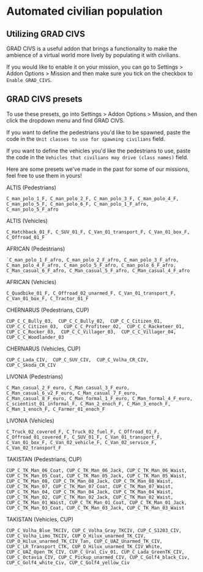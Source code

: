 # Automated civilian population

## Utilizing GRAD CIVS

GRAD CIVS is a useful addon that brings a functionality to make the ambience of a virtual world more lively by populating it with civilians.

If you would like to enable it on your mission, you can go to Settings > Addon Options > Mission and then make sure you tick on the checkbox to `Enable GRAD_CIVS`.

## GRAD CIVS presets

To use these presets, go into Settings > Addon Options > Mission, and then click the dropdown menu and find GRAD CIVS.

If you want to define the pedestrians you'd like to be spawned, paste the code in the `Unit classes to use for spawning civilians` field.

If you want to define the vehicles you'd like the pedestrians to use, paste the code in the `Vehicles that civilians may drive (class names)` field.

Here are some presets we've made in the past for some of our missions, feel free to use them in yours!

ALTIS (Pedestrians)

```sqf
C_man_polo_1_F, C_man_polo_2_F, C_man_polo_3_F, C_man_polo_4_F, C_man_polo_5_F, C_man_polo_6_F, C_man_polo_1_F_afro, C_man_polo_5_F_afro
```

ALTIS (Vehicles)

```sqf
C_Hatchback_01_F, C_SUV_01_F, C_Van_01_transport_F, C_Van_01_box_F, C_Offroad_01_F
```

AFRICAN (Pedestrians)

```sqf
`C_man_polo_1_F_afro, C_man_polo_2_F_afro, C_man_polo_3_F_afro, C_man_polo_4_F_afro, C_man_polo_5_F_afro, C_man_polo_6_F_afro, C_Man_casual_6_F_afro, C_Man_casual_5_F_afro, C_Man_casual_4_F_afro
```

AFRICAN (Vehicles)

```sqf
C_Quadbike_01_F, C_Offroad_02_unarmed_F, C_Van_01_transport_F, C_Van_01_box_F, C_Tractor_01_F
```

CHERNARUS (Pedestrians, CUP)

```sqf
CUP_C_C_Bully_03,  CUP_C_C_Bully_02,  CUP_C_C_Citizen_01,  CUP_C_C_Citizen_03,  CUP_C_C_Profiteer_02,  CUP_C_C_Racketeer_01,  CUP_C_C_Rocker_03,  CUP_C_C_Villager_03,  CUP_C_C_Villager_04,  CUP_C_C_Woodlander_03
```

CHERNARUS (Vehicles, CUP)

```sqf
CUP_C_Lada_CIV,  CUP_C_SUV_CIV,  CUP_C_Volha_CR_CIV,  CUP_C_Skoda_CR_CIV
```

LIVONIA (Pedestrians)

```sqf
C_Man_casual_2_F_euro, C_Man_casual_3_F_euro, C_Man_casual_6_v2_F_euro, C_Man_casual_7_F_euro, C_Man_casual_8_F_euro, C_Man_formal_1_F_euro, C_Man_formal_4_F_euro, C_scientist_01_informal_F, C_Man_2_enoch_F, C_Man_3_enoch_F, C_Man_1_enoch_F, C_Farmer_01_enoch_F
```

LIVONIA (Vehicles)

```sqf
C_Truck_02_covered_F, C_Truck_02_fuel_F, C_Offroad_01_F, C_Offroad_01_covered_F, C_SUV_01_F, C_Van_01_transport_F, C_Van_01_box_F, C_Van_02_vehicle_F, C_Van_02_service_F, C_Van_02_transport_F
```

TAKISTAN (Pedestrians, CUP)

```sqf
CUP_C_TK_Man_06_Coat, CUP_C_TK_Man_06_Jack, CUP_C_TK_Man_06_Waist, CUP_C_TK_Man_05_Coat, CUP_C_TK_Man_05_Jack, CUP_C_TK_Man_05_Waist, CUP_C_TK_Man_08, CUP_C_TK_Man_08_Jack, CUP_C_TK_Man_08_Waist, CUP_C_TK_Man_07, CUP_C_TK_Man_07_Coat, CUP_C_TK_Man_07_Waist, CUP_C_TK_Man_04, CUP_C_TK_Man_04_Jack, CUP_C_TK_Man_04_Waist, CUP_C_TK_Man_02, CUP_C_TK_Man_02_Jack, CUP_C_TK_Man_02_Waist, CUP_C_TK_Man_01_Waist, CUP_C_TK_Man_01_Coat, CUP_C_TK_Man_01_Jack, CUP_C_TK_Man_03_Coat, CUP_C_TK_Man_03_Jack, CUP_C_TK_Man_03_Waist
```

TAKISTAN (Vehicles, CUP)

```sqf
CUP_C_Volha_Blue_TKCIV, CUP_C_Volha_Gray_TKCIV, CUP_C_S1203_CIV, CUP_C_Volha_Limo_TKCIV, CUP_O_Hilux_unarmed_TK_CIV, CUP_O_Hilux_unarmed_TK_CIV_Tan, CUP_C_UAZ_Unarmed_TK_CIV, CUP_C_LR_Transport_CTK, CUP_O_Hilux_unarmed_TK_CIV_White, CUP_C_UAZ_Open_TK_CIV, CUP_C_Ural_Civ_01, CUP_C_Lada_GreenTK_CIV, CUP_C_Octavia_CIV, CUP_C_Pickup_unarmed_CIV, CUP_C_Golf4_black_Civ, CUP_C_Golf4_white_Civ, CUP_C_Golf4_yellow_Civ
```
